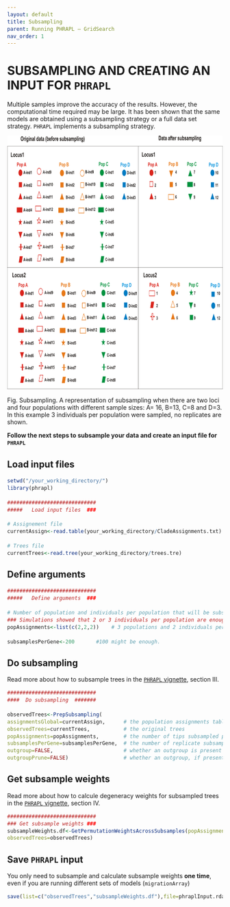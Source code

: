 ```yaml
---
layout: default
title: Subsampling
parent: Running PHRAPL – GridSearch
nav_order: 1
---
```


SUBSAMPLING AND CREATING AN INPUT FOR `PHRAPL`
=======

Multiple samples improve the accuracy of the results. However, the computational time required may be large. It has been shown that the same models are obtained using a subsampling strategy or a full data set strategy. `PHRAPL` implements a subsampling strategy.

<img src="https://github.com/ariadnamorales/phrapl-manual/blob/master/images/subsampling.png?raw=true" width="811.5" height="592" />

Fig. Subsampling. A representation of subsampling when there are two loci and four populations with different sample sizes: A= 16, B=13, C=8 and D=3. In this example 3 individuals per population were sampled, no replicates are shown.

__Follow the next steps to subsample your data and create an input file for `PHRAPL`__

## Load input files

```r
setwd("/your_working_directory/")
library(phrapl)

#############################
#####   Load input files  ###

# Assignement file
currentAssign<-read.table(your_working_directory/CladeAssignments.txt)

# Trees file
currentTrees<-read.tree(your_working_directory/trees.tre)
```

## Define arguments

```r
#############################
#####   Define arguments  ###

# Number of population and individuals per population that will be subsampled
### Simulations showed that 2 or 3 individuals per population are enough.
popAssignments<-list(c(2,2,2))    # 3 populations and 2 individuals per population

subsamplesPerGene<-200       #100 might be enough.
```
 
## Do subsampling
Read more about how to subsample trees in the [`PHRAPL` vignette](https://github.com/bomeara/phrapl/blob/master/doc/phrapl_vignette.Rmd), section III.

```r
#############################
####  Do subsampling  #######

observedTrees<-PrepSubsampling(
assignmentsGlobal=currentAssign,      # the population assignments table
observedTrees=currentTrees,           # the original trees
popAssignments=popAssignments,        # the number of tips subsampled per population
subsamplesPerGene=subsamplesPerGene,  # the number of replicate subsamples to take per locus
outgroup=FALSE,                       # whether an outgroup is present in the dataset (TRUE or FALSE)
outgroupPrune=FALSE)                  # whether an outgroup, if present, should be excluded from the subsampled trees
```

## Get subsample weights
Read more about how to calcule degeneracy weights for subsampled trees in the [`PHRAPL` vignette](https://github.com/bomeara/phrapl/blob/master/doc/phrapl_vignette.Rmd), section IV.

```r
#############################
### Get subsample weights ###
subsampleWeights.df<-GetPermutationWeightsAcrossSubsamples(popAssignments=popAssignments,
observedTrees=observedTrees)
```

## Save `PHRAPL` input

You only need to subsample and calculate subsample weights __one time__, even if you are running different sets of models (`migrationArray`)
```r
save(list=c("observedTrees","subsampleWeights.df"),file=phraplInput.rda)
```